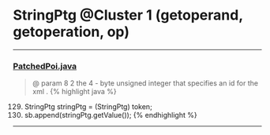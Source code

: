 # StringPtg @Cluster 1 (getoperand, getoperation, op)

***

### [PatchedPoi.java](https://searchcode.com/codesearch/view/72854649/)
> @ param 8 2 the 4 - byte unsigned integer that specifies an id for the xml . 
{% highlight java %}
129. StringPtg stringPtg = (StringPtg) token;
130. sb.append(stringPtg.getValue());
{% endhighlight %}

***

